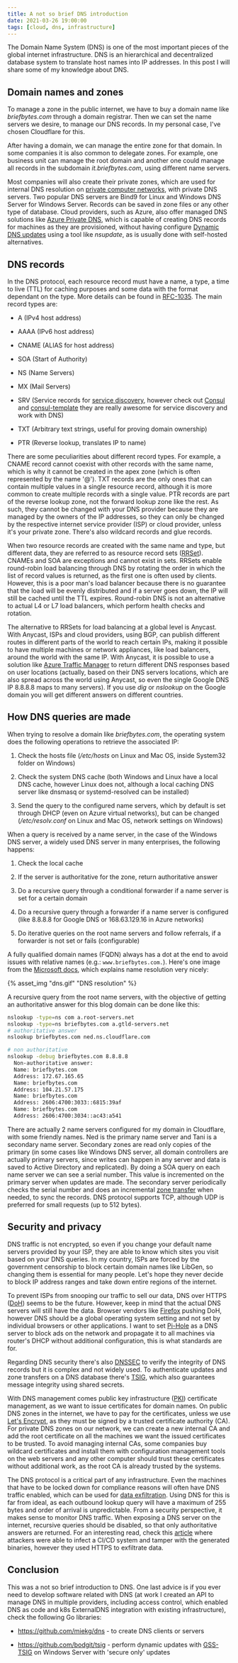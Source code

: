 ```yaml
---
title: A not so brief DNS introduction
date: 2021-03-26 19:00:00
tags: [cloud, dns, infrastructure]
---
```


The Domain Name System (DNS) is one of the most important pieces of the global internet infrastructure. DNS is an hierarchical and decentralized database system to translate host names into IP addresses. In this post I will share some of my knowledge about DNS.

## Domain names and zones

To manage a zone in the public internet, we have to buy a domain name like *briefbytes.com* through a domain registrar. Then we can set the name servers we desire, to manage our DNS records. In my personal case, I've chosen Cloudflare for this.

After having a domain, we can manage the entire zone for that domain. In some companies it is also common to delegate zones. For example, one business unit can manage the root domain and another one could manage all records in the subdomain *it.briefbytes.com*, using different name servers.

Most companies will also create their private zones, which are used for internal DNS resolution on [private computer networks](https://tools.ietf.org/html/rfc1918), with private DNS servers. Two popular DNS servers are Bind9 for Linux and Windows DNS Server for Windows Server. Records can be saved in zone files or any other type of database. Cloud providers, such as Azure, also offer managed DNS solutions like [Azure Private DNS](https://docs.microsoft.com/en-us/azure/dns/private-dns-overview), which is capable of creating DNS records for machines as they are provisioned, without having configure [Dynamic DNS updates](https://tools.ietf.org/html/rfc2136) using a tool like *nsupdate*, as is usually done with self-hosted alternatives.

## DNS records

In the DNS protocol, each resource record must have a name, a type, a time to live (TTL) for caching purposes and some data with the format dependant on the type. More details can be found in [RFC-1035](https://tools.ietf.org/html/rfc1035). The main record types are:

- A (IPv4 host address)

- AAAA (IPv6 host address)

- CNAME (ALIAS for host address)

- SOA (Start of Authority)

- NS (Name Servers)

- MX (Mail Servers)

- SRV (Service records for [service discovery](https://tools.ietf.org/html/rfc2782), however check out [Consul](https://www.consul.io/docs/discovery/dns) and [consul-template](https://github.com/hashicorp/consul-template) they are really awesome for service discovery and work with DNS)

- TXT (Arbitrary text strings, useful for proving domain ownership)

- PTR (Reverse lookup, translates IP to name)

There are some peculiarities about different record types. For example, a CNAME record cannot coexist with other records with the same name, which is why it cannot be created in the apex zone (which is often represented by the name '@'). TXT records are the only ones that can contain multiple values in a single resource record, although it is more common to create multiple records with a single value. PTR records are part of the reverse lookup zone, not the forward lookup zone like the rest. As such, they cannot be changed with your DNS provider because they are managed by the owners of the IP addresses, so they can only be changed by the respective internet service provider (ISP) or cloud provider, unless it's your private zone. There's also wildcard records and glue records.

When two resource records are created with the same name and type, but different data, they are referred to as resource record sets ([RRSet](https://tools.ietf.org/html/rfc2181)). CNAMEs and SOA are exceptions and cannot exist in sets. RRSets enable round-robin load balancing through DNS by rotating the order in which the list of record values is returned, as the first one is often used by clients. However, this is a poor man's load balancer because there is no guarantee that the load will be evenly distributed and if a server goes down, the IP will still be cached until the TTL expires. Round-robin DNS is not an alternative to actual L4 or L7 load balancers, which perform health checks and rotation.

The alternative to RRSets for load balancing at a global level is Anycast. With Anycast, ISPs and cloud providers, using BGP, can publish different routes in different parts of the world to reach certain IPs, making it possible to have multiple machines or network appliances, like load balancers, around the world with the same IP. With Anycast, it is possible to use a solution like [Azure Traffic Manager](https://docs.microsoft.com/en-us/azure/traffic-manager/traffic-manager-routing-methods) to return different DNS responses based on user locations (actually, based on their DNS servers locations, which are also spread across the world using Anycast, so even the single Google DNS IP 8.8.8.8 maps to many servers). If you use *dig* or *nslookup* on the Google domain you will get different answers on different countries.

## How DNS queries are made

When trying to resolve a domain like *briefbytes.com*, the operating system does the following operations to retrieve the associated IP:

1. Check the hosts file (*/etc/hosts* on Linux and Mac OS, inside System32 folder on Windows)

2. Check the system DNS cache (both Windows and Linux have a local DNS cache, however Linux does not, although a local caching DNS server like dnsmasq or systemd-resolved can be installed)

3. Send the query to the configured name servers, which by default is set through DHCP (even on Azure virtual networks), but can be changed (*/etc/resolv.conf* on Linux and Mac OS, network settings on Windows)

When a query is received by a name server, in the case of the Windows DNS server, a widely used DNS server in many enterprises, the following happens:

1. Check the local cache

2. If the server is authoritative for the zone, return authoritative answer

3. Do a recursive query through a conditional forwarder if a name server is set for a certain domain

4. Do a recursive query through a forwarder if a name server is configured (like 8.8.8.8 for Google DNS or 168.63.129.16 in Azure networks)

5. Do iterative queries on the root name servers and follow referrals, if a forwarder is not set or fails (configurable)

A fully qualified domain names (FQDN) always has a dot at the end to avoid issues with relative names (e.g.: `www.briefbytes.com.`). Here's one image from the [Microsoft docs](https://docs.microsoft.com/en-us/windows-server/identity/ad-ds/plan/reviewing-dns-concepts), which explains name resolution very nicely:

{% asset_img "dns.gif" "DNS resolution" %}

A recursive query from the root name servers, with the objective of getting an authoritative answer for this blog domain can be done like this:

```sh
nslookup -type=ns com a.root-servers.net
nslookup -type=ns briefbytes.com a.gtld-servers.net
# authoritative answer
nslookup briefbytes.com ned.ns.cloudflare.com

# non authoritative
nslookup -debug briefbytes.com 8.8.8.8
  Non-authoritative answer:
  Name:	briefbytes.com
  Address: 172.67.165.65
  Name:	briefbytes.com
  Address: 104.21.57.175
  Name:	briefbytes.com
  Address: 2606:4700:3033::6815:39af
  Name:	briefbytes.com
  Address: 2606:4700:3034::ac43:a541
```

There are actually 2 name servers configured for my domain in Cloudflare, with some friendly names. Ned is the primary name server and Tani is a secondary name server. Secondary zones are read only copies of the primary (in some cases like Windows DNS server, all domain controllers are actually primary servers, since writes can happen in any server and data is saved to Active Directory and replicated). By doing a SOA query on each name server we can see a serial number. This value is incremented on the primary server when updates are made. The secondary server periodically checks the serial number and does an incremental [zone transfer](https://tools.ietf.org/html/rfc5936) when needed, to sync the records. DNS protocol supports TCP, although UDP is preferred for small requests (up to 512 bytes).

## Security and privacy

DNS traffic is not encrypted, so even if you change your default name servers provided by your ISP, they are able to know which sites you visit based on your DNS queries. In my country, ISPs are forced by the government censorship to block certain domain names like LibGen, so changing them is essential for many people. Let's hope they never decide to block IP address ranges and take down entire regions of the internet.

To prevent ISPs from snooping our traffic to sell our data, DNS over HTTPS ([DoH](https://tools.ietf.org/html/rfc8484)) seems to be the future. However, keep in mind that the actual DNS servers will still have the data. Browser vendors like [Firefox](https://blog.mozilla.org/blog/2020/02/25/firefox-continues-push-to-bring-dns-over-https-by-default-for-us-users) pushing DoH, however DNS should be a global operating system setting and not set by individual browsers or other applications. I want to set [Pi-Hole](https://pi-hole.net) as a DNS server to block ads on the network and propagate it to all machines via router's DHCP without additional configuration, this is what standards are for.

Regarding DNS security there's also [DNSSEC](https://tools.ietf.org/html/rfc4033) to verify the integrity of DNS records but it is complex and not widely used. To authenticate updates and zone transfers on a DNS database there's [TSIG](https://tools.ietf.org/html/rfc2845), which also guarantees message integrity using shared secrets.

With DNS management comes public key infrastructure ([PKI](https://tools.ietf.org/html/rfc2510)) certificate management, as we want to issue certificates for domain names. On public DNS zones in the internet, we have to pay for the certificates, unless we use [Let's Encrypt](https://letsencrypt.org), as they must be signed by a trusted certificate authority (CA). For private DNS zones on our network, we can create a new internal CA and add the root certificate on all the machines we want the issued certificates to be trusted. To avoid managing internal CAs, some companies buy wildcard certificates and install them with configuration management tools on the web servers and any other computer should trust these certificates without additional work, as the root CA is already trusted by the systems.

The DNS protocol is a critical part of any infrastructure. Even the machines that have to be locked down for compliance reasons will often have DNS traffic enabled, which can be used for [data exfiltration](https://blogs.akamai.com/2017/09/introduction-to-dns-data-exfiltration.html). Using DNS for this is far from ideal, as each outbound lookup query will have a maximum of 255 bytes and order of arrival is unpredictable. From a security perspective, it makes sense to monitor DNS traffic. When exposing a DNS server on the internet, recursive queries should be disabled, so that only authoritative answers are returned. For an interesting read, check this [article](https://igor-blue.github.io/2021/03/24/apt1.html) where attackers were able to infect a CI/CD system and tamper with the generated binaries, however they used HTTPS to exfiltrate data.

## Conclusion

This was a not so brief introduction to DNS. One last advice is if you ever need to develop software related with DNS (at work I created an API to manage DNS in multiple providers, including access control, which enabled DNS as code and k8s ExternalDNS integration with existing infrastructure), check the following Go libraries:

- https://github.com/miekg/dns - to create DNS clients or servers

- https://github.com/bodgit/tsig - perform dynamic updates with [GSS-TSIG](https://www.ietf.org/rfc/rfc3645.txt) on Windows Server with 'secure only' updates

